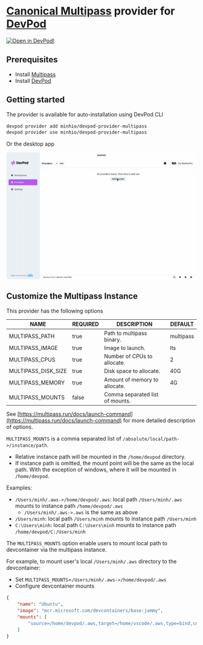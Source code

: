 # [Canonical Multipass](https://github.com/canonical/multipass) provider for [DevPod](https://github.com/loft-sh/devpod)

[![Open in DevPod!](https://devpod.sh/assets/open-in-devpod.svg)](https://devpod.sh/open#https://github.com/minhio/devpod-provider-multipass)

## Prerequisites

- Install [Multipass](https://github.com/canonical/multipass)
- Install [DevPod](https://github.com/loft-sh/devpod)

## Getting started

The provider is available for auto-installation using DevPod CLI

```sh
devpod provider add minhio/devpod-provider-multipass
devpod provider use minhio/devpod-provider-multipass
```

Or the desktop app

![desktop-app-add-provider](.github/assets/desktop-app-add-provider.gif)

## Customize the Multipass Instance

This provider has the following options

| NAME                | REQUIRED | DESCRIPTION                     | DEFAULT   |
|---------------------|----------|---------------------------------|-----------|
| MULTIPASS_PATH      | true     | Path to multipass binary.       | multipass |
| MULTIPASS_IMAGE     | true     | Image to launch.                | lts       |
| MULTIPASS_CPUS      | true     | Number of CPUs to allocate.     | 2         |
| MULTIPASS_DISK_SIZE | true     | Disk space to allocate.         | 40G       |
| MULTIPASS_MEMORY    | true     | Amount of memory to allocate.   | 4G        |
| MULTIPASS_MOUNTS    | false    | Comma separated list of mounts. |           |

See [https://multipass.run/docs/launch-command](https://multipass.run/docs/launch-command) for more detailed description of options.

`MULTIPASS_MOUNTS` is a comma separated list of `/absolute/local/path->/instance/path`.

- Relative instance path will be mounted in the `/home/devpod` directory.
- If instance path is omitted, the mount point will be the same as the local path. With the exception of windows, where it will be mounted in `/home/devpod`.

Examples:

- `/Users/minh/.aws->/home/devpod/.aws`: local path `/Users/minh/.aws` mounts to instance path `/home/devpod/.aws`
  - `/Users/minh/.aws->.aws` is the same as above
- `/Users/minh`: local path `/Users/minh` mounts to instance path `/Users/minh`
- `C:\Users\minh`: local path `C:\Users\minh` mounts to instance path `/home/devpod/C:/Users/minh`

The `MULTIPASS_MOUNTS` option enable users to mount local path to devcontainer via the multipass instance.

For example, to mount user's local `/Users/minh/.aws` directory to the devcontainer:

- Set `MULTIPASS_MOUNTS`=`/Users/minh/.aws->/home/devpod/.aws`
- Configure devcontainer mounts

```json
{
    "name": "Ubuntu",
    "image": "mcr.microsoft.com/devcontainers/base:jammy",
    "mounts": [
        "source=/home/devpod/.aws,target=/home/vscode/.aws,type=bind,consistency=cached"
    ]
}
```
